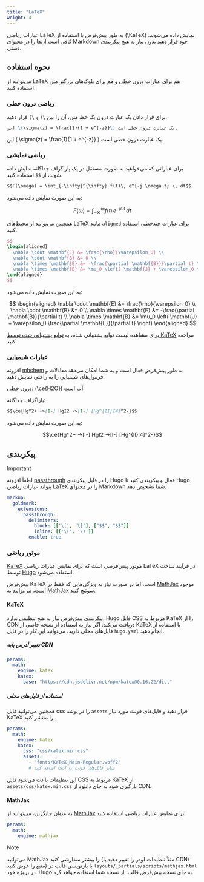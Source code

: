 ```yaml
---
title: "LaTeX"
weight: 4
---
```


عبارات ریاضی LaTeX به طور پیش‌فرض با استفاده از \(\KaTeX\) نمایش داده می‌شوند. کافی است آن‌ها را در محتوای Markdown خود قرار دهید بدون نیاز به هیچ پیکربندی دستی.

## نحوه استفاده

می‌توانید از LaTeX هم برای عبارات درون خطی و هم برای بلوک‌های بزرگتر متن استفاده کنید.

### ریاضی درون خطی

برای قرار دادن یک عبارت درون یک خط متن، آن را بین `\(` و `\)` قرار دهید.

```markdown {filename="page.md"}
این \(\sigma(z) = \frac{1}{1 + e^{-z}}\) یک عبارت درون خطی است.
```

این \( \sigma(z) = \frac{1}{1 + e^{-z}} \) یک عبارت درون خطی است.

### ریاضی نمایشی

برای عباراتی که می‌خواهید به صورت مستقل در یک پاراگراف جداگانه نمایش داده شوند، از `$$` استفاده کنید.

```markdown {filename="page.md"}
$$F(\omega) = \int_{-\infty}^{\infty} f(t)\, e^{-j \omega t} \, dt$$
```

به این صورت نمایش داده می‌شود:

$$F(\omega) = \int_{-\infty}^{\infty} f(t)\, e^{-j \omega t} \, dt$$

همچنین می‌توانید از محیط‌های LaTeX مانند `aligned` برای عبارات چندخطی استفاده کنید.

```latex {filename="page.md"}
$$
\begin{aligned}
  \nabla \cdot \mathbf{E} &= \frac{\rho}{\varepsilon_0} \\
  \nabla \cdot \mathbf{B} &= 0 \\
  \nabla \times \mathbf{E} &= -\frac{\partial \mathbf{B}}{\partial t} \\
  \nabla \times \mathbf{B} &= \mu_0 \left( \mathbf{J} + \varepsilon_0 \frac{\partial \mathbf{E}}{\partial t} \right)
\end{aligned}
$$
```

به این صورت نمایش داده می‌شود:

$$
\begin{aligned}
  \nabla \cdot \mathbf{E} &= \frac{\rho}{\varepsilon_0} \\
  \nabla \cdot \mathbf{B} &= 0 \\
  \nabla \times \mathbf{E} &= -\frac{\partial \mathbf{B}}{\partial t} \\
  \nabla \times \mathbf{B} &= \mu_0 \left( \mathbf{J} + \varepsilon_0 \frac{\partial \mathbf{E}}{\partial t} \right)
\end{aligned}
$$

برای مشاهده لیست توابع پشتیبانی شده، به [توابع پشتیبانی شده توسط KaTeX](https://katex.org/docs/supported.html) مراجعه کنید.

### عبارات شیمیایی

افزونه [mhchem][mhchem] به طور پیش‌فرض فعال است و به شما امکان می‌دهد معادلات و فرمول‌های شیمیایی را به راحتی نمایش دهید.

درون خطی: \(\ce{H2O}\) آب است.

پاراگراف جداگانه:

```markdown {filename="page.md"}
$$\ce{Hg^2+ ->[I-] HgI2 ->[I-] [Hg^{II}I4]^2-}$$
```

به این صورت نمایش داده می‌شود:

$$\ce{Hg^2+ ->[I-] HgI2 ->[I-] [Hg^{II}I4]^2-}$$

## پیکربندی

> [!IMPORTANT]
> لطفاً افزونه [passthrough](https://gohugo.io/content-management/mathematics/) را در فایل پیکربندی Hugo فعال و پیکربندی کنید تا Hugo بتواند عبارات ریاضی LaTeX را در محتوای Markdown شما تشخیص دهد.

```yaml {filename="hugo.yaml"}
markup:
  goldmark:
    extensions:
      passthrough:
        delimiters:
          block: [['\[', '\]'], ["$$", "$$"]]
          inline: [['\(', '\)']]
        enable: true
```

### موتور ریاضی

[KaTeX][katex] موتور پیش‌فرضی است که برای نمایش عبارات ریاضی LaTeX در فرآیند ساخت توسط [Hugo][hugo-transform-tomath] استفاده می‌شود.

پیش‌فرض KaTeX است، اما در صورت نیاز به ویژگی‌هایی که فقط در [MathJax][mathjax] موجود است، می‌توانید به MathJax سوئیچ کنید.

#### KaTeX

پیکربندی پیش‌فرض نیاز به هیچ تنظیمی ندارد. Hugo فایل CSS مربوط به KaTeX را از CDN دریافت می‌کند.
اگر نیاز به استفاده از نسخه خاصی از KaTeX یا استفاده از فایل‌های محلی دارید، می‌توانید این کار را در فایل `hugo.yaml` انجام دهید.

##### تغییر آدرس پایه CDN

```yaml {filename="hugo.yaml"}
params:
  math:
    engine: katex
    katex:
      base: "https://cdn.jsdelivr.net/npm/katex@0.16.22/dist"
```

##### استفاده از فایل‌های محلی

همچنین می‌توانید فایل css را در پوشه `assets` قرار دهید و فایل‌های فونت مورد نیاز KaTeX را منتشر کنید.

```yaml {filename="hugo.yaml"}
params:
  math:
    engine: katex
    katex:
      css: "css/katex.min.css"
      assets:
        - "fonts/KaTeX_Main-Regular.woff2"
        # سایر فایل‌های فونت را اینجا اضافه کنید
```

این تنظیمات باعث می‌شود فایل CSS مربوط به KaTeX از `assets/css/katex.min.css` بارگیری شود به جای دانلود از CDN.

#### MathJax

به عنوان جایگزین، می‌توانید از [MathJax][mathjax] برای نمایش عبارات ریاضی استفاده کنید:

```yaml {filename="hugo.yaml"}
params:
  math:
    engine: mathjax
```

> [!NOTE]
> می‌توانید MathJax را بیشتر سفارشی کنید (مثلاً تنظیمات لودر را تغییر دهید یا CDN/منبع را عوض کنید) با بازنویسی قالب در `layouts/_partials/scripts/mathjax.html` در پروژه خود. Hugo به جای نسخه پیش‌فرض قالب، از نسخه شما استفاده خواهد کرد.

[katex]: https://katex.org/
[mathjax]: https://www.mathjax.org/
[mhchem]: https://mhchem.github.io/MathJax-mhchem/
[hugo-transform-tomath]: https://gohugo.io/functions/transform/tomath/